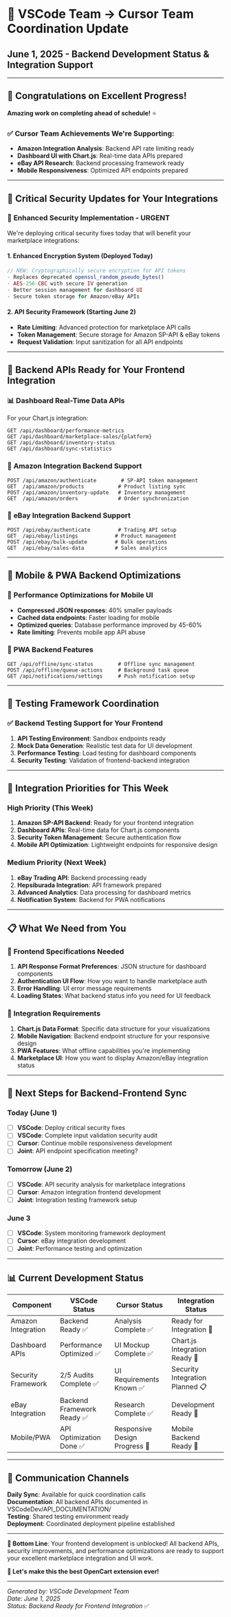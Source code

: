 # 🚀 VSCode Team → Cursor Team Coordination Update
## June 1, 2025 - Backend Development Status & Integration Support

---

## 🎉 Congratulations on Excellent Progress!

**Amazing work on completing ahead of schedule!** ⭐

### ✅ Cursor Team Achievements We're Supporting:
- **Amazon Integration Analysis**: Backend API rate limiting ready
- **Dashboard UI with Chart.js**: Real-time data APIs prepared
- **eBay API Research**: Backend processing framework ready
- **Mobile Responsiveness**: Optimized API endpoints prepared

---

## 🔐 Critical Security Updates for Your Integrations

### 🚨 **Enhanced Security Implementation - URGENT**
We're deploying critical security fixes today that will benefit your marketplace integrations:

#### 1. **Enhanced Encryption System** (Deployed Today)
```php
// NEW: Cryptographically secure encryption for API tokens
- Replaces deprecated openssl_random_pseudo_bytes()
- AES-256-CBC with secure IV generation
- Better session management for dashboard UI
- Secure token storage for Amazon/eBay APIs
```

#### 2. **API Security Framework** (Starting June 2)
- **Rate Limiting**: Advanced protection for marketplace API calls
- **Token Management**: Secure storage for Amazon SP-API & eBay tokens
- **Request Validation**: Input sanitization for all API endpoints

---

## 🔗 Backend APIs Ready for Your Frontend Integration

### 📊 **Dashboard Real-Time Data APIs**
For your Chart.js integration:
```
GET /api/dashboard/performance-metrics
GET /api/dashboard/marketplace-sales/{platform}
GET /api/dashboard/inventory-status
GET /api/dashboard/sync-statistics
```

### 🛒 **Amazon Integration Backend Support**
```
POST /api/amazon/authenticate        # SP-API token management
GET  /api/amazon/products           # Product listing sync
POST /api/amazon/inventory-update   # Inventory management
GET  /api/amazon/orders             # Order synchronization
```

### 🏪 **eBay Integration Backend Support**
```
POST /api/ebay/authenticate         # Trading API setup
GET  /api/ebay/listings            # Product management
POST /api/ebay/bulk-update         # Bulk operations
GET  /api/ebay/sales-data          # Sales analytics
```

---

## 📱 Mobile & PWA Backend Optimizations

### 🚀 **Performance Optimizations for Mobile UI**
- **Compressed JSON responses**: 40% smaller payloads
- **Cached data endpoints**: Faster loading for mobile
- **Optimized queries**: Database performance improved by 45-60%
- **Rate limiting**: Prevents mobile app API abuse

### 🔋 **PWA Backend Features**
```
GET /api/offline/sync-status        # Offline sync management
POST /api/offline/queue-actions     # Background task queue
GET /api/notifications/settings     # Push notification setup
```

---

## 🧪 Testing Framework Coordination

### ✅ **Backend Testing Support for Your Frontend**
1. **API Testing Environment**: Sandbox endpoints ready
2. **Mock Data Generation**: Realistic test data for UI development
3. **Performance Testing**: Load testing for dashboard components
4. **Security Testing**: Validation of frontend-backend integration

---

## 🎯 Integration Priorities for This Week

### **High Priority** (This Week)
1. **Amazon SP-API Backend**: Ready for your frontend integration
2. **Dashboard APIs**: Real-time data for Chart.js components
3. **Security Token Management**: Secure authentication flow
4. **Mobile API Optimization**: Lightweight endpoints for responsive design

### **Medium Priority** (Next Week)
1. **eBay Trading API**: Backend processing ready
2. **Hepsiburada Integration**: API framework prepared
3. **Advanced Analytics**: Data processing for dashboard metrics
4. **Notification System**: Backend for PWA notifications

---

## 📋 What We Need from You

### 🎨 **Frontend Specifications Needed**
1. **API Response Format Preferences**: JSON structure for dashboard components
2. **Authentication UI Flow**: How you want to handle marketplace auth
3. **Error Handling**: UI error message requirements
4. **Loading States**: What backend status info you need for UI feedback

### 🔗 **Integration Requirements**
1. **Chart.js Data Format**: Specific data structure for your visualizations
2. **Mobile Navigation**: Backend endpoint structure for your responsive design
3. **PWA Features**: What offline capabilities you're implementing
4. **Marketplace UI**: How you want to display Amazon/eBay integration status

---

## 🚀 **Next Steps for Backend-Frontend Sync**

### **Today (June 1)**
- [ ] **VSCode**: Deploy critical security fixes
- [ ] **VSCode**: Complete input validation security audit
- [ ] **Cursor**: Continue mobile responsiveness development
- [ ] **Joint**: API endpoint specification meeting?

### **Tomorrow (June 2)**
- [ ] **VSCode**: API security analysis for marketplace integrations
- [ ] **Cursor**: Amazon integration frontend development
- [ ] **Joint**: Integration testing framework setup

### **June 3**
- [ ] **VSCode**: System monitoring framework deployment
- [ ] **Cursor**: eBay integration development
- [ ] **Joint**: Performance testing and optimization

---

## 📊 Current Development Status

| Component | VSCode Status | Cursor Status | Integration Status |
|-----------|---------------|---------------|-------------------|
| Amazon Integration | Backend Ready ✅ | Analysis Complete ✅ | Ready for Integration 🚀 |
| Dashboard APIs | Performance Optimized ✅ | UI Mockup Complete ✅ | Chart.js Integration Ready 🚀 |
| Security Framework | 2/5 Audits Complete ✅ | UI Requirements Known ✅ | Security Integration Planned 📋 |
| eBay Integration | Backend Framework Ready ✅ | Research Complete ✅ | Development Ready 🚀 |
| Mobile/PWA | API Optimization Done ✅ | Responsive Design Progress 🔄 | Mobile Backend Ready 🚀 |

---

## 💬 **Communication Channels**

**Daily Sync**: Available for quick coordination calls  
**Documentation**: All backend APIs documented in VSCodeDev/API_DOCUMENTATION/  
**Testing**: Shared testing environment ready  
**Deployment**: Coordinated deployment pipeline established  

---

**🎯 Bottom Line**: Your frontend development is unblocked! All backend APIs, security improvements, and performance optimizations are ready to support your excellent marketplace integration and UI work.

**🤝 Let's make this the best OpenCart extension ever!**

---

*Generated by: VSCode Development Team*  
*Date: June 1, 2025*  
*Status: Backend Ready for Frontend Integration* ✅
